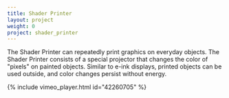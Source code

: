 ```yaml
---
title: Shader Printer
layout: project
weight: 0
project: shader_printer
---
```

The Shader Printer can repeatedly print graphics on everyday objects. The Shader Printer consists of a special projector that changes the color of "pixels" on painted objects. Similar to e-ink displays, printed objects can be used outside, and color changes persist without energy.

{% include vimeo_player.html id="42260705" %}
